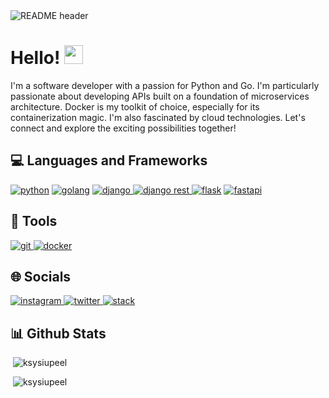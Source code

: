 <img src="https://i.imgur.com/hB9AH0X.png" alt="README header" />

# Hello! <img src="https://raw.githubusercontent.com/MartinHeinz/MartinHeinz/master/wave.gif" width="30px">

<p>I'm a software developer with a passion for Python and Go. I'm particularly passionate about developing APIs built on a foundation of microservices architecture. Docker is my toolkit of choice, especially for its containerization magic. I'm also fascinated by cloud technologies. Let's connect and explore the exciting possibilities together!</p>


## 💻 Languages and Frameworks
<a href="https://www.python.org/" target="_blank"> <img src="https://img.shields.io/badge/Python-3776AB?style=for-the-badge&logo=python&logoColor=white" alt="python"/></a>
<a href="https://go.dev/" target="_blank"> <img src="https://img.shields.io/badge/Go-00ADD8?style=for-the-badge&logo=go&logoColor=white" alt="golang"/></a>
<a href="https://www.djangoproject.com/" target="_blank"> <img src="https://img.shields.io/badge/Django-092E20?style=for-the-badge&logo=django&logoColor=white" alt="django"/> </a> 
<a href="https://www.django-rest-framework.org/" target="_blank"> <img src="https://img.shields.io/badge/django%20rest-ff1709?style=for-the-badge&logo=django&logoColor=white" alt="django rest"/> </a>
<a href="https://flask.palletsprojects.com/" target="_blank"> <img src="https://img.shields.io/badge/Flask-000000?style=for-the-badge&logo=flask&logoColor=white" alt="flask"/></a>
<a href="https://fastapi.tiangolo.com/" target="_blank"> <img src="https://img.shields.io/badge/fastapi-109989?style=for-the-badge&logo=FASTAPI&logoColor=white" alt="fastapi"/></a>

## 🔧 Tools
<a href="https://git-scm.com/" target="_blank"> <img src="https://img.shields.io/badge/Git-F05032?style=for-the-badge&logo=git&logoColor=white" alt="git"/> </a>
<a href="https://www.docker.com/" target="_blank"> <img src="https://img.shields.io/badge/Docker-2CA5E0?style=for-the-badge&logo=docker&logoColor=white" alt="docker"/> </a>

## 🌐 Socials
<a href="https://www.instagram.com/ksysiupeel/" target="_blank"> <img src="https://img.shields.io/badge/Instagram-E4405F?style=for-the-badge&logo=instagram&logoColor=white" alt="instagram"/> </a>
<a href="https://twitter.com/ksysiupeel" target="_blank"> <img src="https://img.shields.io/badge/Twitter-1DA1F2?style=for-the-badge&logo=twitter&logoColor=white" alt="twitter"/> </a>
<a href="https://stackoverflow.com/users/13066235/ksysiupeel" target="_blank"> <img src="https://img.shields.io/badge/Stack_Overflow-FE7A16?style=for-the-badge&logo=stack-overflow&logoColor=white" alt="stack"/>  </a>

## 📊 Github Stats
<p>&nbsp;<img src="https://github-readme-stats.vercel.app/api?username=ksysiupeel&show_icons=true&locale=en&theme=radical" alt="ksysiupeel" /></p>
<p>&nbsp;<img src="https://github-readme-stats.vercel.app/api/top-langs?username=ksysiupeel&show_icons=true&locale=en&layout=compact&theme=radical" alt="ksysiupeel" /></p>

